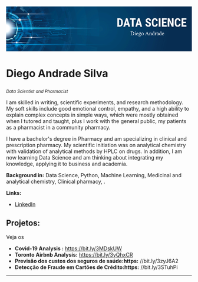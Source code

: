 <p align="center">
  <img src="DT.png" >
</p>

# Diego Andrade Silva
<sub>*Data Scientist and Pharmacist*</sub>

I am skilled in writing, scientific experiments, and research methodology. My soft skills include good emotional control, empathy, and a high ability to explain complex concepts in simple ways, which were mostly obtained when I tutored and taught, plus I work with the general public, my patients as a pharmacist in a community pharmacy.

I have a bachelor's degree in Pharmacy and am specializing in clinical and prescription pharmacy. My scientific initiation was on analytical chemistry with validation of analytical methods by HPLC on drugs. In addition, I am now learning Data Science and am thinking about integrating my knowledge, applying it to business and academia.


**Background in:** Data Science, Python, Machine Learning, Medicinal and analytical chemistry, Clinical pharmacy, .

**Links:**
* [LinkedIn](https://www.linkedin.com/in/diego-andrade-b73110124/)



## Projetos:
Veja os

* **Covid-19 Analysis :** https://bit.ly/3MDskUW
* **Toronto Airbnb Analysis:** https://bit.ly/3yQhxCR
* **Previsão dos custos dos seguros de saúde:https:** //bit.ly/3zyJ6A2
* **Detecção de Fraude em Cartões de Crédito:https:** //bit.ly/3STuhPi
---




